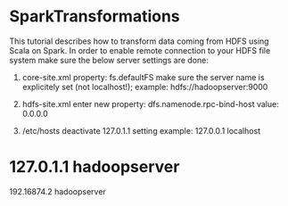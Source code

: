# SparkTransformations
This tutorial describes how to transform data coming from HDFS using Scala on Spark.
In order to enable remote connection to your HDFS file system make sure the below server settings are done:

1. core-site.xml
property: fs.defaultFS
make sure the server name is explicitely set (not localhost!); example: hdfs://hadoopserver:9000

2. hdfs-site.xml
enter new property: dfs.namenode.rpc-bind-host
value: 0.0.0.0

3. /etc/hosts
deactivate 127.0.1.1 setting
example:
127.0.0.1 localhost
# 127.0.1.1 hadoopserver
192.16874.2 hadoopserver


